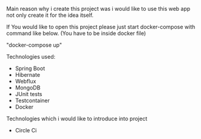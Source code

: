 Main reason why i create this project was i would like to use this web app not only create it for the idea itself.

If You would like to open this project please just start docker-compose with command like below.
(You have to be inside docker file)

"docker-compose up"

Technologies used:
- Spring Boot
- Hibernate
- Webflux
- MongoDB
- JUnit tests
- Testcontainer
- Docker

Technologies which i would like to introduce into project
- Circle Ci
